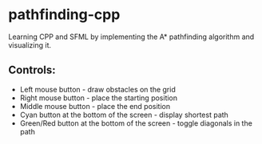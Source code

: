 # pathfinding-cpp
Learning CPP and SFML by implementing the A* pathfinding algorithm and visualizing it.

## Controls:
- Left mouse button - draw obstacles on the grid
- Right mouse button - place the starting position
- Middle mouse button - place the end position
- Cyan button at the bottom of the screen - display shortest path
- Green/Red button at the bottom of the screen - toggle diagonals in the path
